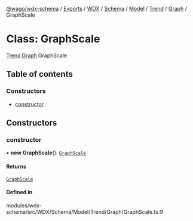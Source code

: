 [@wago/wdx-schema](../README.md) / [Exports](../modules.md) / [WDX](../modules/WDX.md) / [Schema](../modules/WDX.Schema.md) / [Model](../modules/WDX.Schema.Model.md) / [Trend](../modules/WDX.Schema.Model.Trend.md) / [Graph](../modules/WDX.Schema.Model.Trend.Graph.md) / GraphScale

# Class: GraphScale

[Trend](../modules/WDX.Schema.Model.Trend.md).[Graph](../modules/WDX.Schema.Model.Trend.Graph.md).GraphScale

## Table of contents

### Constructors

- [constructor](WDX.Schema.Model.Trend.Graph.GraphScale.md#constructor)

## Constructors

### constructor

• **new GraphScale**(): [`GraphScale`](WDX.Schema.Model.Trend.Graph.GraphScale.md)

#### Returns

[`GraphScale`](WDX.Schema.Model.Trend.Graph.GraphScale.md)

#### Defined in

modules/wdx-schema/src/WDX/Schema/Model/Trend/Graph/GraphScale.ts:9
